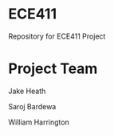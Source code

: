 # ECE411
Repository for ECE411 Project

# Project Team
Jake Heath

Saroj Bardewa

William Harrington